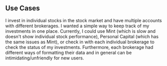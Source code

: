 ## Use Cases
I invest in individual stocks in the stock market and have multiple accounts with different brokerages. I wanted a simple way to keep track of my investments in one place. Currently, I could use Mint (which is slow and doesn't show individual stock performance), Personal Capital (which has the same issues as Mint), or check in with each individual brokerage to check the status of my investments. Furthermore, each brokerage had different ways of formatting their data and in general can be intimidating/unfriendly for new users.